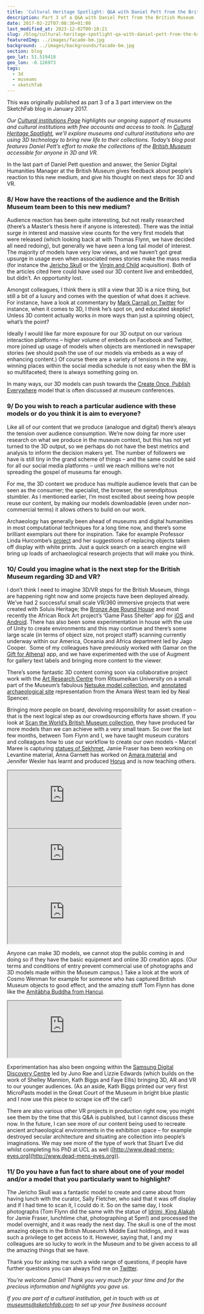 ```yaml
---
title: 'Cultural Heritage Spotlight: Q&A with Daniel Pett from the British Museum (Part 3)'
description: Part 3 of a Q&A with Daniel Pett from the British Museum
date: 2017-02-22T07:08:36+01:00
last_modified_at: 2023-12-02T00:18:21
slug: /blog/cultural-heritage-spotlight-qa-with-daniel-pett-from-the-british-museum-part-3/
featuredImg: ../images/facade-bm.jpg
background: ../images/backgrounds/facade-bm.jpg
section: blog
geo_lat: 51.519418
geo_lon: -0.126973
tags:
  - 3d
  - museums
  - sketchfab
---
```


<div class="alert-dark alert" role="alert">
This was originally published as part 3 of a 3 part interview on the SketchFab blog in January 2017.
</div>

_Our_ [_Cultural institutions Page_](https://sketchfab.com/museums) _highlights our ongoing support of museums and cultural institutions with free accounts and access to tools. In_ [_Cultural Heritage Spotlight_](https://blog.sketchfab.com/tag/culturalspotlight/)_, we’ll explore museums and cultural institutions who are using 3D technology to bring new life to their collections. Today’s blog post features Daniel Pett’s effort to make the collections of the_ [_British Museum_](https://sketchfab.com/britishmuseum) _accessible for anyone in 3D and VR._

In the last part of Daniel Pett question and answer, the Senior Digital Humanities Manager at the British Museum gives feedback about people’s reaction to this new medium, and give his thought on next steps for 3D and VR.

### 8/ How have the reactions of the audience and the British Museum team been to this new medium?

Audience reaction has been quite interesting, but not really researched (there’s a Master’s thesis here if anyone is interested). There was the initial surge in interest and massive view counts for the very first models that were released (which looking back at with Thomas Flynn, we have decided all need redoing), but generally we have seen a long tail model of interest. The majority of models have very low views, and we haven’t got great upsurge in usage even when associated news stories make the mass media (for instance the [Jericho Skull](http://www.independent.co.uk/arts-entertainment/art/features/the-jericho-skull-british-museum-facial-reconstruction-ct-scan-a7474516.html) or the [Virgin and Child](https://www.theguardian.com/culture/2016/dec/10/british-museum-medieval-virgin-child-statue) acquisition). Both of the articles cited here could have used our 3D content live and embedded, but didn’t. An opportunity lost.

Amongst colleagues, I think there is still a view that 3D is a nice thing, but still a bit of a luxury and comes with the question of what does it achieve. For instance, have a look at commentary by [Mark Carnall on Twitter](https://twitter.com/search?f=tweets&vertical=default&q=%40mark_carnall%203d&src=typd) for instance, when it comes to 3D, I think he’s spot on, and educated skeptic! Unless 3D content actually works in more ways than just a spinning object, what’s the point?

Ideally I would like far more exposure for our 3D output on our various interaction platforms – higher volume of embeds on Facebook and Twitter, more joined up usage of models when objects are mentioned in newspaper stories (we should push the use of our models via embeds as a way of enhancing content.) Of course there are a variety of tensions in the way, winning places within the social media schedule is not easy when the BM is so multifaceted; there is always something going on.

In many ways, our 3D models can push towards the [Create Once, Publish Everywhere](http://libux.co/create-publish-everywhere/) model that is often discussed at museum conferences.

### 9/ Do you wish to reach a particular audience with these models or do you think it is aim to everyone?

Like all of our content that we produce (analogue and digital) there’s always the tension over audience consumption. We’re now doing far more user research on what we produce in the museum context, but this has not yet turned to the 3D output, so we perhaps do not have the best metrics and analysis to inform the decision makers yet. The number of followers we have is still tiny in the grand scheme of things – and the same could be said for all our social media platforms – until we reach millions we’re not spreading the gospel of museums far enough.

For me, the 3D content we produce has multiple audience levels that can be seen as the consumer; the specialist, the browser, the serendipitous stumbler. As I mentioned earlier, I’m most excited about seeing how people reuse our content, by making our models downloadable (even under non-commercial terms) it allows others to build on our work.

Archaeology has generally been ahead of museums and digital humanities in most computational techniques for a long time now, and there’s some brilliant exemplars out there for inspiration. Take for example Professor Linda Hurcombe’s [project](http://openarch.eu/) and her suggestions of replacing objects taken off display with white prints. Just a quick search on a search engine will bring up loads of archaeological research projects that will make you think.

### 10/ Could you imagine what is the next step for the British Museum regarding 3D and VR?

I don’t think I need to imagine 3D/VR steps for the British Museum, things are happening right now and some projects have been deployed already. We’ve had 2 successful small scale VR/360 immersive projects that were created with Soluis Heritage; the [Bronze Age Round House](http://londonist.com/2015/08/immerse-yourself-in-bronze-age-london-virtual-reality) and most recently the African Rock Art project’s ‘Game Pass Shelter’ app for [iOS](https://itunes.apple.com/de/app/game-pass-shelter/id1176174140?l=en&mt=8) and [Android](https://play.google.com/store/apps/details?id=com.soluis.gamepassshelter&hl=en_GB). There has also been some experimentation in house with the use of Unity to create environments and this may continue and there’s some large scale (in terms of object size, not project staff) scanning currently underway within our America, Oceania and Africa department led by Jago Cooper.  Some of my colleagues have previously worked with Gamar on the [Gift for Athena](http://gamar.com/games/a-gift-for-athena/)) app, and we have experimented with the use of Augment for gallery text labels and bringing more content to the viewer.

There’s some fantastic 3D content coming soon via collaborative project work with the [Art Research Centre](http://en.ritsumei.ac.jp/research/organizations/art-research-center/) from Ritsumeikan University on a small part of the Museum’s fabulous [Netsuke model collection](http://search.britishmuseum.org/#/tabbed/search?srtall=date%253AD%253AL%253Ad1&srtcollection=date%253AD%253AL%253Ad1&srtmerchandise=date%253AD%253AL%253Ad1&srtwebsite=date%253AD%253AL%253Ad1&q=netsuke), and [annotated archaeological site](http://www.britishmuseum.org/research/research_projects/all_current_projects/sudan/amara_west_research_project/explore_amara_west_in_3d.aspx) representation from the Amara West team led by Neal Spencer.

Bringing more people on board, devolving responsibility for asset creation – that is the next logical step as our crowdsourcing efforts have shown. If you look at [Scan the World’s British Museum collection](https://www.myminifactory.com/search/?query=british+museum&searchType=1), they have produced far more models than we can achieve with a very small team. So over the last few months, between Tom Flynn and I, we have taught museum curators and colleagues how to use our workflow to create our own models – Marcel Maree is capturing [statues of Sekhmet](https://sketchfab.com/britishmuseum/collections/project-sekhmet), Jamie Fraser has been working on Levantine material, Anna Garnett has worked on [Amara material](https://sketchfab.com/models/a3817e84e3824a8a8054ed8178eb7b68) and Jennifer Wexler has learnt and produced [Horus](https://sketchfab.com/models/e62f9907d04041e7bcd485e51063b8d5) and is now teaching others.

<div class="my-3 ratio ratio-16x9">
    <iframe title="A 3D model"  src="https://sketchfab.com/models/a3817e84e3824a8a8054ed8178eb7b68/embed"  allow="autoplay; fullscreen; vr" mozallowfullscreen="true" webkitallowfullscreen="true"></iframe>
</div>

<div class="my-3 ratio ratio-16x9">
    <iframe title="A 3D model"  src="https://sketchfab.com/models/e62f9907d04041e7bcd485e51063b8d5/embed"  allow="autoplay; fullscreen; vr" mozallowfullscreen="true" webkitallowfullscreen="true"></iframe>
</div>

<div class="my-3 ratio ratio-16x9">
    <iframe title="A 3D model"  src="https://sketchfab.com/models/122707be53b6401695b1e782f2827bb0/embed"  allow="autoplay; fullscreen; vr" mozallowfullscreen="true" webkitallowfullscreen="true"></iframe>
</div>

Anyone can make 3D models, we cannot stop the public coming in and doing so if they have the basic equipment and online 3D creation apps. (Our terms and conditions of entry prevent commercial use of photographs and 3D models made within the Museum campus.) Take a look at the work of Cosmo Wenman for example for someone who has captured British Museum objects to good effect, and the amazing stuff Tom Flynn has done like the [Amitābha Buddha from Hancui](https://sketchfab.com/models/dfeedf2c3098451cb76ee93e377aca12).

<div class="my-3 ratio ratio-16x9">
    <iframe title="A 3D model"  src="https://sketchfab.com/models/122707be53b6401695b1e782f2827bb0/embed"  allow="autoplay; fullscreen; vr" mozallowfullscreen="true" webkitallowfullscreen="true"></iframe>
</div>

Experimentation has also been ongoing within the [Samsung Digital Discovery Centre](https://www.britishmuseum.org/learning/samsung_centre.aspx) led by Juno Rae and Lizzie Edwards (which builds on the work of Shelley Mannion, Kath Biggs and Faye Ellis) bringing 3D, AR and VR to our younger audiences. (As an aside, Kath Biggs printed our very first MicroPasts model in the Great Court of the Museum in bright blue plastic and I now use this piece to scrape ice off the car!)

There are also various other VR projects in production right now, you might see them by the time that this Q&A is published, but I cannot discuss these now. In the future, I can see more of our content being used to recreate ancient archaeological environments in the exhibition space – for example destroyed secular architecture and situating are collection into people’s imaginations. We may see more of the type of work that Stuart Eve did whilst completing his PhD at UCL as well ([http://www.dead-mens-eyes.org](http://www.dead-mens-eyes.org)).

### 11/ Do you have a fun fact to share about one of your model and/or a model that you particularly want to highlight?

The Jericho Skull was a fantastic model to create and came about from having lunch with the curator, Sally Fletcher, who said that it was off display and if I had time to scan it, I could do it. So on the same day, I took photographs (Tom Flynn did the same with the statue of [Idrimi, King Alakah](https://sketchfab.com/models/cc454db8aafc4640926db2948a93176d) for Jamie Fraser, lunchtime chat, photographing at 5pm!) and processed the model overnight, and it was ready the next day. The skull is one of the most amazing objects in the British Museum’s Middle East holdings, and it was such a privilege to get access to it. However, saying that, I and my colleagues are so lucky to work in the Museum and to be given access to all the amazing things that we have.

Thank you for asking me such a wide range of questions, if people have further questions you can always find me on <a href="https://twitter.com/dejpett" >Twitter</a>.

_You’re welcome Daniel! Thank you very much for your time and for the precious information and highlights you gave us._

_If you are part of a cultural institution, get in touch with us at museums@sketchfab.com to set up your free business account_
